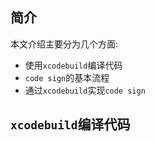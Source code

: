## 简介

本文介绍主要分为几个方面:

* 使用`xcodebuild`编译代码
* `code sign`的基本流程
* 通过`xcodebuild`实现`code sign`

## `xcodebuild`编译代码